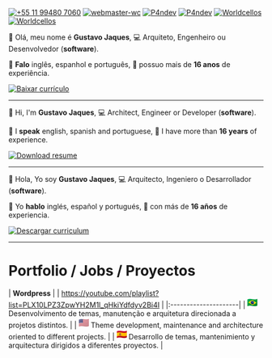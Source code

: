 [![+55 11 99480 7060](https://img.shields.io/badge/WhatsApp-000000?style=for-the-badge&logo=whatsapp&logoColor=white)](https://web.whatsapp.com/send?phone=5511994807060)
[![webmaster-wc](https://img.shields.io/badge/Skype-000000.svg?style=for-the-badge&logo=Skype&logoColor=white)](https://join.skype.com/invite/ubuGDMyRNSXx)
[![P4ndev](https://img.shields.io/badge/Facebook-000000.svg?style=for-the-badge&logo=Facebook&logoColor=white)](https://www.facebook.com/p4ndev)
[![P4ndev](https://img.shields.io/badge/Linkedin-000000.svg?style=for-the-badge&logo=Linkedin&logoColor=white)](https://www.linkedin.com/in/p4ndev)
[![Worldcellos](https://img.shields.io/badge/Leetcode-000000.svg?style=for-the-badge&logo=LeetCode&logoColor=white)](https://leetcode.com/worldcellos)
[![Worldcellos](https://img.shields.io/badge/HackerHank-000000.svg?style=for-the-badge&logo=HackerHank&logoColor=white)](https://www.hackerrank.com/worldcellos)

👋 Olá, meu nome é **Gustavo Jaques**,
💻 Arquiteto, Engenheiro ou Desenvolvedor (**software**).

💬 **Falo** inglês, espanhol e português,
💼 possuo mais de **16 anos** de experiência.

[![Baixar currículo](https://img.shields.io/badge/Baixar%20Currículo-000000.svg?style=for-the-badge&logo=Adobe%20Acrobat%20Reader&logoColor=white)](https://github.com/p4ndev/p4ndev/raw/main/pt_BR.pdf)

-----

👋 Hi, I'm **Gustavo Jaques**, 
💻 Architect, Engineer or Developer (**software**).

💬 I **speak** english, spanish and portuguese,
💼 I have more than **16 years** of experience.

[![Download resume](https://img.shields.io/badge/Download%20Resume-000000.svg?style=for-the-badge&logo=Adobe%20Acrobat%20Reader&logoColor=white)](https://github.com/p4ndev/p4ndev/raw/main/en_US.pdf)

-----

👋 Hola, Yo soy **Gustavo Jaques**,
💻 Arquitecto, Ingeniero o Desarrollador (**software**).

💬 Yo **hablo** inglés, español y portugués,
💼 con más de **16 años** de experiencia.

[![Descargar curriculum](https://img.shields.io/badge/Descargar%20Curriculum-000000.svg?style=for-the-badge&logo=Adobe%20Acrobat%20Reader&logoColor=white)](https://github.com/p4ndev/p4ndev/raw/main/es_ES.pdf)

-----

# Portfolio / Jobs / Proyectos

| **Wordpress** |
| https://youtube.com/playlist?list=PLX10LPZ3ZpwYH2M1l_qHkiYdfdyv2Bi4I |
|:---------------------|
| ![pt](https://github.com/p4ndev/p4ndev/raw/main/flags/pt.png) Desenvolvimento de temas, manutenção e arquitetura direcionada a projetos distintos. |
| ![en](https://github.com/p4ndev/p4ndev/raw/main/flags/en.png) Theme development, maintenance and architecture oriented to different projects. |
| ![es](https://github.com/p4ndev/p4ndev/raw/main/flags/es.png) Desarrollo de temas, mantenimiento y arquitectura dirigidos a diferentes proyectos. |